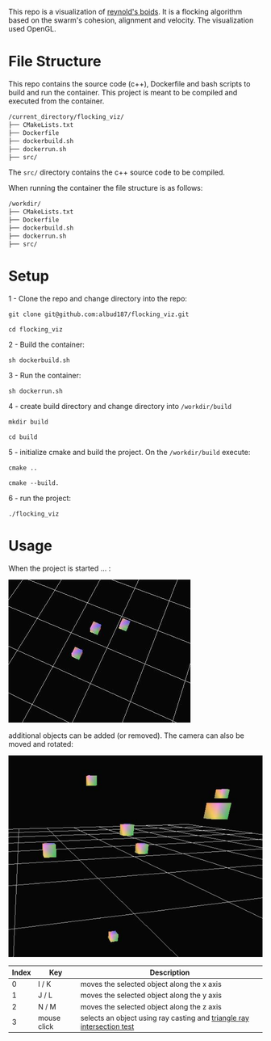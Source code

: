 This repo is a visualization of [reynold's boids](https://en.wikipedia.org/wiki/Boids). It is a flocking algorithm based on the swarm's cohesion, alignment and velocity. The visualization used OpenGL.


# File Structure
This repo contains the source code (c++), Dockerfile and bash scripts to build and run the container. This project is meant to be compiled and executed from the container.

```
/current_directory/flocking_viz/
├── CMakeLists.txt
├── Dockerfile
├── dockerbuild.sh
├── dockerrun.sh
├── src/
```
The `src/` directory contains the c++ source code to be compiled.

When running the container the file structure is as follows:
```
/workdir/
├── CMakeLists.txt
├── Dockerfile
├── dockerbuild.sh
├── dockerrun.sh
├── src/
```


# Setup

1 - Clone the repo and change directory into the repo:
```
git clone git@github.com:albud187/flocking_viz.git
```

```
cd flocking_viz
```

2 - Build the container:
```
sh dockerbuild.sh
```

3 - Run the container:
```
sh dockerrun.sh
```

4 - create build directory and change directory into `/workdir/build`

```
mkdir build
```

```
cd build
```

5 - initialize cmake and build the project. On the `/workdir/build` execute:

```
cmake ..
```

```
cmake --build.
```

6 - run the project:

```
./flocking_viz
```

# Usage

When the project is started ... :

![start](https://github.com/albud187/flocking_viz/blob/main/.images/initial_run.JPG)

additional objects can be added (or removed). The camera can also be moved and rotated:

![test](https://github.com/albud187/flocking_viz/blob/main/.images/test_run.JPG)



| Index | Key         | Description                                                                                                                                          | 
|-------|----------------|------------------------------------------------------------------------------------------------------------------------------------------------------|
| 0     | I / K | moves the selected object along the x axis | 
| 1     | J / L  | moves the selected object along the y axis | 
| 2     | N / M | moves the selected object along the z axis | 
| 3     | mouse click | selects an object using ray casting and [triangle ray intersection test]([url](https://en.wikipedia.org/wiki/M%C3%B6ller%E2%80%93Trumbore_intersection_algorithm)) |
